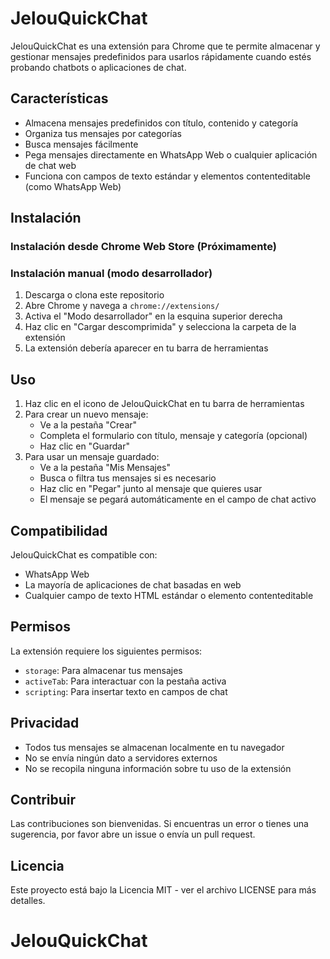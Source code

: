 # JelouQuickChat

JelouQuickChat es una extensión para Chrome que te permite almacenar y gestionar mensajes predefinidos para usarlos rápidamente cuando estés probando chatbots o aplicaciones de chat.

## Características

- Almacena mensajes predefinidos con título, contenido y categoría
- Organiza tus mensajes por categorías
- Busca mensajes fácilmente
- Pega mensajes directamente en WhatsApp Web o cualquier aplicación de chat web
- Funciona con campos de texto estándar y elementos contenteditable (como WhatsApp Web)

## Instalación

### Instalación desde Chrome Web Store (Próximamente)

### Instalación manual (modo desarrollador)

1. Descarga o clona este repositorio
2. Abre Chrome y navega a `chrome://extensions/`
3. Activa el "Modo desarrollador" en la esquina superior derecha
4. Haz clic en "Cargar descomprimida" y selecciona la carpeta de la extensión
5. La extensión debería aparecer en tu barra de herramientas

## Uso

1. Haz clic en el icono de JelouQuickChat en tu barra de herramientas
2. Para crear un nuevo mensaje:
   - Ve a la pestaña "Crear"
   - Completa el formulario con título, mensaje y categoría (opcional)
   - Haz clic en "Guardar"
3. Para usar un mensaje guardado:
   - Ve a la pestaña "Mis Mensajes"
   - Busca o filtra tus mensajes si es necesario
   - Haz clic en "Pegar" junto al mensaje que quieres usar
   - El mensaje se pegará automáticamente en el campo de chat activo

## Compatibilidad

JelouQuickChat es compatible con:

- WhatsApp Web
- La mayoría de aplicaciones de chat basadas en web
- Cualquier campo de texto HTML estándar o elemento contenteditable

## Permisos

La extensión requiere los siguientes permisos:

- `storage`: Para almacenar tus mensajes
- `activeTab`: Para interactuar con la pestaña activa
- `scripting`: Para insertar texto en campos de chat

## Privacidad

- Todos tus mensajes se almacenan localmente en tu navegador
- No se envía ningún dato a servidores externos
- No se recopila ninguna información sobre tu uso de la extensión

## Contribuir

Las contribuciones son bienvenidas. Si encuentras un error o tienes una sugerencia, por favor abre un issue o envía un pull request.

## Licencia

Este proyecto está bajo la Licencia MIT - ver el archivo LICENSE para más detalles.
# JelouQuickChat
